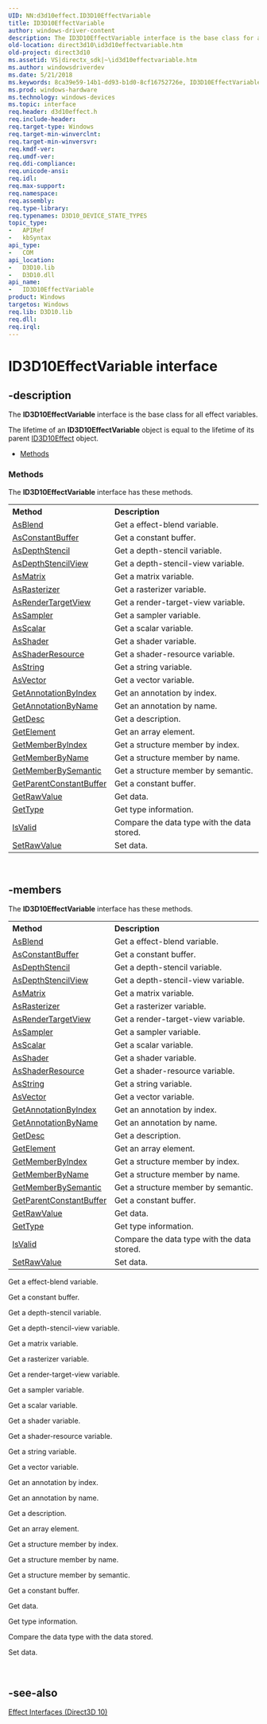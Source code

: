```yaml
---
UID: NN:d3d10effect.ID3D10EffectVariable
title: ID3D10EffectVariable
author: windows-driver-content
description: The ID3D10EffectVariable interface is the base class for all effect variables.
old-location: direct3d10\id3d10effectvariable.htm
old-project: direct3d10
ms.assetid: VS|directx_sdk|~\id3d10effectvariable.htm
ms.author: windowsdriverdev
ms.date: 5/21/2018
ms.keywords: 8ca39e59-14b1-dd93-b1d0-8cf16752726e, ID3D10EffectVariable, ID3D10EffectVariable interface [Direct3D 10], ID3D10EffectVariable interface [Direct3D 10],described, d3d10effect/ID3D10EffectVariable, direct3d10.id3d10effectvariable
ms.prod: windows-hardware
ms.technology: windows-devices
ms.topic: interface
req.header: d3d10effect.h
req.include-header: 
req.target-type: Windows
req.target-min-winverclnt: 
req.target-min-winversvr: 
req.kmdf-ver: 
req.umdf-ver: 
req.ddi-compliance: 
req.unicode-ansi: 
req.idl: 
req.max-support: 
req.namespace: 
req.assembly: 
req.type-library: 
req.typenames: D3D10_DEVICE_STATE_TYPES
topic_type:
-	APIRef
-	kbSyntax
api_type:
-	COM
api_location:
-	D3D10.lib
-	D3D10.dll
api_name:
-	ID3D10EffectVariable
product: Windows
targetos: Windows
req.lib: D3D10.lib
req.dll: 
req.irql: 
---
```


# ID3D10EffectVariable interface


## -description


The <b>ID3D10EffectVariable</b> interface is the base class for all effect variables.

The lifetime of an <b>ID3D10EffectVariable</b> object is equal to the lifetime of its parent <a href="https://msdn.microsoft.com/3525d559-11e4-4c38-acfe-5dc560264c31">ID3D10Effect</a> object.
<ul>
<li><a href="https://docs.microsoft.com/">Methods</a></li>
</ul><h3><a id="methods"></a>Methods</h3>The <b>ID3D10EffectVariable</b> interface has these methods.
<table class="members" id="memberListMethods">
<tr>
<th align="left" width="37%">Method</th>
<th align="left" width="63%">Description</th>
</tr>
<tr data="declared;">
<td align="left" width="37%">
<a href="https://msdn.microsoft.com/67400cd7-2253-4598-bc6c-8b45947ed2cb">AsBlend</a>
</td>
<td align="left" width="63%">
Get a effect-blend variable.

</td>
</tr>
<tr data="declared;">
<td align="left" width="37%">
<a href="https://msdn.microsoft.com/ad172890-e6d1-4012-997f-5be45afedfad">AsConstantBuffer</a>
</td>
<td align="left" width="63%">
Get a constant buffer.

</td>
</tr>
<tr data="declared;">
<td align="left" width="37%">
<a href="https://msdn.microsoft.com/39c23179-2fcf-44af-9091-6e3585c9fb79">AsDepthStencil</a>
</td>
<td align="left" width="63%">
Get a depth-stencil variable.

</td>
</tr>
<tr data="declared;">
<td align="left" width="37%">
<a href="https://msdn.microsoft.com/c5ada392-1288-46e2-9b76-05d6d1938116">AsDepthStencilView</a>
</td>
<td align="left" width="63%">
Get a depth-stencil-view variable.

</td>
</tr>
<tr data="declared;">
<td align="left" width="37%">
<a href="https://msdn.microsoft.com/234198b2-a42c-4a3e-a4f3-c79f268a4466">AsMatrix</a>
</td>
<td align="left" width="63%">
Get a matrix variable.

</td>
</tr>
<tr data="declared;">
<td align="left" width="37%">
<a href="https://msdn.microsoft.com/927ebdfc-6029-4c23-806a-185ffd9f303b">AsRasterizer</a>
</td>
<td align="left" width="63%">
Get a rasterizer variable.

</td>
</tr>
<tr data="declared;">
<td align="left" width="37%">
<a href="https://msdn.microsoft.com/2b91110f-7430-4300-af58-da2af08209f7">AsRenderTargetView</a>
</td>
<td align="left" width="63%">
Get a render-target-view variable.

</td>
</tr>
<tr data="declared;">
<td align="left" width="37%">
<a href="https://msdn.microsoft.com/bbe0d693-f6df-4163-b22f-b06495cc2c8e">AsSampler</a>
</td>
<td align="left" width="63%">
Get a sampler variable.

</td>
</tr>
<tr data="declared;">
<td align="left" width="37%">
<a href="https://msdn.microsoft.com/3af1cdd1-4f04-4568-8494-d1be83d34267">AsScalar</a>
</td>
<td align="left" width="63%">
Get a scalar variable.

</td>
</tr>
<tr data="declared;">
<td align="left" width="37%">
<a href="https://msdn.microsoft.com/13e2b5c5-b959-4a9c-8a19-809b8a3bcd48">AsShader</a>
</td>
<td align="left" width="63%">
Get a shader variable.

</td>
</tr>
<tr data="declared;">
<td align="left" width="37%">
<a href="https://msdn.microsoft.com/6d861dcb-2350-49f1-bb0f-28a28ebfd131">AsShaderResource</a>
</td>
<td align="left" width="63%">
Get a shader-resource variable.

</td>
</tr>
<tr data="declared;">
<td align="left" width="37%">
<a href="https://msdn.microsoft.com/f3ef95f7-7a12-4786-9010-d8d8aef5a33c">AsString</a>
</td>
<td align="left" width="63%">
Get a string variable.

</td>
</tr>
<tr data="declared;">
<td align="left" width="37%">
<a href="https://msdn.microsoft.com/a10128fd-143a-4d69-a32d-a7756eb62c89">AsVector</a>
</td>
<td align="left" width="63%">
Get a vector variable.

</td>
</tr>
<tr data="declared;">
<td align="left" width="37%">
<a href="https://msdn.microsoft.com/793e3524-0d16-467c-ae0a-bd6cba11e4e3">GetAnnotationByIndex</a>
</td>
<td align="left" width="63%">
Get an annotation by index.

</td>
</tr>
<tr data="declared;">
<td align="left" width="37%">
<a href="https://msdn.microsoft.com/39776686-ef51-48dc-a408-45ca934b7119">GetAnnotationByName</a>
</td>
<td align="left" width="63%">
Get an annotation by name.

</td>
</tr>
<tr data="declared;">
<td align="left" width="37%">
<a href="https://msdn.microsoft.com/64ab5d84-834b-49cf-a873-6c249d808662">GetDesc</a>
</td>
<td align="left" width="63%">
Get a description.

</td>
</tr>
<tr data="declared;">
<td align="left" width="37%">
<a href="https://msdn.microsoft.com/8be279d0-834d-4eca-9c34-eadcd9c32ace">GetElement</a>
</td>
<td align="left" width="63%">
Get an array element.

</td>
</tr>
<tr data="declared;">
<td align="left" width="37%">
<a href="https://msdn.microsoft.com/48aee944-7ae9-4d2e-acf8-1f33a3ce05e1">GetMemberByIndex</a>
</td>
<td align="left" width="63%">
Get a structure member by index.

</td>
</tr>
<tr data="declared;">
<td align="left" width="37%">
<a href="https://msdn.microsoft.com/42a57e27-0a6c-4612-ae1f-04754c5320c2">GetMemberByName</a>
</td>
<td align="left" width="63%">
Get a structure member by name.

</td>
</tr>
<tr data="declared;">
<td align="left" width="37%">
<a href="https://msdn.microsoft.com/4000c9e9-4648-4a23-8964-658479db83fc">GetMemberBySemantic</a>
</td>
<td align="left" width="63%">
Get a structure member by semantic.

</td>
</tr>
<tr data="declared;">
<td align="left" width="37%">
<a href="https://msdn.microsoft.com/bf23c3fc-e42e-451b-b53a-1e5888fef6b3">GetParentConstantBuffer</a>
</td>
<td align="left" width="63%">
Get a constant buffer.

</td>
</tr>
<tr data="declared;">
<td align="left" width="37%">
<a href="https://msdn.microsoft.com/e748d6d7-fb39-44bd-b532-9e631370e8dd">GetRawValue</a>
</td>
<td align="left" width="63%">
Get data.

</td>
</tr>
<tr data="declared;">
<td align="left" width="37%">
<a href="https://msdn.microsoft.com/library/windows/hardware/jj991813">GetType</a>
</td>
<td align="left" width="63%">
Get type information.

</td>
</tr>
<tr data="declared;">
<td align="left" width="37%">
<a href="https://msdn.microsoft.com/b27f1669-94a1-4971-bd8f-e5a56f43560f">IsValid</a>
</td>
<td align="left" width="63%">
Compare the data type with the data stored.

</td>
</tr>
<tr data="declared;">
<td align="left" width="37%">
<a href="https://msdn.microsoft.com/14fb6d74-39a4-4f79-8fdc-c25d96be1531">SetRawValue</a>
</td>
<td align="left" width="63%">
Set data.

</td>
</tr>
</table> 


## -members

The <b>ID3D10EffectVariable</b> interface has these methods.
<table class="members" id="memberListMethods">
<tr>
<th align="left" width="37%">Method</th>
<th align="left" width="63%">Description</th>
</tr>
<tr data="declared;">
<td align="left" width="37%">
<a href="https://msdn.microsoft.com/67400cd7-2253-4598-bc6c-8b45947ed2cb">AsBlend</a>
</td>
<td align="left" width="63%">
Get a effect-blend variable.

</td>
</tr>
<tr data="declared;">
<td align="left" width="37%">
<a href="https://msdn.microsoft.com/ad172890-e6d1-4012-997f-5be45afedfad">AsConstantBuffer</a>
</td>
<td align="left" width="63%">
Get a constant buffer.

</td>
</tr>
<tr data="declared;">
<td align="left" width="37%">
<a href="https://msdn.microsoft.com/39c23179-2fcf-44af-9091-6e3585c9fb79">AsDepthStencil</a>
</td>
<td align="left" width="63%">
Get a depth-stencil variable.

</td>
</tr>
<tr data="declared;">
<td align="left" width="37%">
<a href="https://msdn.microsoft.com/c5ada392-1288-46e2-9b76-05d6d1938116">AsDepthStencilView</a>
</td>
<td align="left" width="63%">
Get a depth-stencil-view variable.

</td>
</tr>
<tr data="declared;">
<td align="left" width="37%">
<a href="https://msdn.microsoft.com/234198b2-a42c-4a3e-a4f3-c79f268a4466">AsMatrix</a>
</td>
<td align="left" width="63%">
Get a matrix variable.

</td>
</tr>
<tr data="declared;">
<td align="left" width="37%">
<a href="https://msdn.microsoft.com/927ebdfc-6029-4c23-806a-185ffd9f303b">AsRasterizer</a>
</td>
<td align="left" width="63%">
Get a rasterizer variable.

</td>
</tr>
<tr data="declared;">
<td align="left" width="37%">
<a href="https://msdn.microsoft.com/2b91110f-7430-4300-af58-da2af08209f7">AsRenderTargetView</a>
</td>
<td align="left" width="63%">
Get a render-target-view variable.

</td>
</tr>
<tr data="declared;">
<td align="left" width="37%">
<a href="https://msdn.microsoft.com/bbe0d693-f6df-4163-b22f-b06495cc2c8e">AsSampler</a>
</td>
<td align="left" width="63%">
Get a sampler variable.

</td>
</tr>
<tr data="declared;">
<td align="left" width="37%">
<a href="https://msdn.microsoft.com/3af1cdd1-4f04-4568-8494-d1be83d34267">AsScalar</a>
</td>
<td align="left" width="63%">
Get a scalar variable.

</td>
</tr>
<tr data="declared;">
<td align="left" width="37%">
<a href="https://msdn.microsoft.com/13e2b5c5-b959-4a9c-8a19-809b8a3bcd48">AsShader</a>
</td>
<td align="left" width="63%">
Get a shader variable.

</td>
</tr>
<tr data="declared;">
<td align="left" width="37%">
<a href="https://msdn.microsoft.com/6d861dcb-2350-49f1-bb0f-28a28ebfd131">AsShaderResource</a>
</td>
<td align="left" width="63%">
Get a shader-resource variable.

</td>
</tr>
<tr data="declared;">
<td align="left" width="37%">
<a href="https://msdn.microsoft.com/f3ef95f7-7a12-4786-9010-d8d8aef5a33c">AsString</a>
</td>
<td align="left" width="63%">
Get a string variable.

</td>
</tr>
<tr data="declared;">
<td align="left" width="37%">
<a href="https://msdn.microsoft.com/a10128fd-143a-4d69-a32d-a7756eb62c89">AsVector</a>
</td>
<td align="left" width="63%">
Get a vector variable.

</td>
</tr>
<tr data="declared;">
<td align="left" width="37%">
<a href="https://msdn.microsoft.com/793e3524-0d16-467c-ae0a-bd6cba11e4e3">GetAnnotationByIndex</a>
</td>
<td align="left" width="63%">
Get an annotation by index.

</td>
</tr>
<tr data="declared;">
<td align="left" width="37%">
<a href="https://msdn.microsoft.com/39776686-ef51-48dc-a408-45ca934b7119">GetAnnotationByName</a>
</td>
<td align="left" width="63%">
Get an annotation by name.

</td>
</tr>
<tr data="declared;">
<td align="left" width="37%">
<a href="https://msdn.microsoft.com/64ab5d84-834b-49cf-a873-6c249d808662">GetDesc</a>
</td>
<td align="left" width="63%">
Get a description.

</td>
</tr>
<tr data="declared;">
<td align="left" width="37%">
<a href="https://msdn.microsoft.com/8be279d0-834d-4eca-9c34-eadcd9c32ace">GetElement</a>
</td>
<td align="left" width="63%">
Get an array element.

</td>
</tr>
<tr data="declared;">
<td align="left" width="37%">
<a href="https://msdn.microsoft.com/48aee944-7ae9-4d2e-acf8-1f33a3ce05e1">GetMemberByIndex</a>
</td>
<td align="left" width="63%">
Get a structure member by index.

</td>
</tr>
<tr data="declared;">
<td align="left" width="37%">
<a href="https://msdn.microsoft.com/42a57e27-0a6c-4612-ae1f-04754c5320c2">GetMemberByName</a>
</td>
<td align="left" width="63%">
Get a structure member by name.

</td>
</tr>
<tr data="declared;">
<td align="left" width="37%">
<a href="https://msdn.microsoft.com/4000c9e9-4648-4a23-8964-658479db83fc">GetMemberBySemantic</a>
</td>
<td align="left" width="63%">
Get a structure member by semantic.

</td>
</tr>
<tr data="declared;">
<td align="left" width="37%">
<a href="https://msdn.microsoft.com/bf23c3fc-e42e-451b-b53a-1e5888fef6b3">GetParentConstantBuffer</a>
</td>
<td align="left" width="63%">
Get a constant buffer.

</td>
</tr>
<tr data="declared;">
<td align="left" width="37%">
<a href="https://msdn.microsoft.com/e748d6d7-fb39-44bd-b532-9e631370e8dd">GetRawValue</a>
</td>
<td align="left" width="63%">
Get data.

</td>
</tr>
<tr data="declared;">
<td align="left" width="37%">
<a href="https://msdn.microsoft.com/library/windows/hardware/jj991813">GetType</a>
</td>
<td align="left" width="63%">
Get type information.

</td>
</tr>
<tr data="declared;">
<td align="left" width="37%">
<a href="https://msdn.microsoft.com/b27f1669-94a1-4971-bd8f-e5a56f43560f">IsValid</a>
</td>
<td align="left" width="63%">
Compare the data type with the data stored.

</td>
</tr>
<tr data="declared;">
<td align="left" width="37%">
<a href="https://msdn.microsoft.com/14fb6d74-39a4-4f79-8fdc-c25d96be1531">SetRawValue</a>
</td>
<td align="left" width="63%">
Set data.

</td>
</tr>
</table>Get a effect-blend variable.

Get a constant buffer.

Get a depth-stencil variable.

Get a depth-stencil-view variable.

Get a matrix variable.

Get a rasterizer variable.

Get a render-target-view variable.

Get a sampler variable.

Get a scalar variable.

Get a shader variable.

Get a shader-resource variable.

Get a string variable.

Get a vector variable.

Get an annotation by index.

Get an annotation by name.

Get a description.

Get an array element.

Get a structure member by index.

Get a structure member by name.

Get a structure member by semantic.

Get a constant buffer.

Get data.

Get type information.

Compare the data type with the data stored.

Set data.

 


## -see-also




<a href="https://msdn.microsoft.com/ebe0afc7-6261-4c96-a54e-9b491e240c03">Effect Interfaces (Direct3D 10)</a>
 

 


